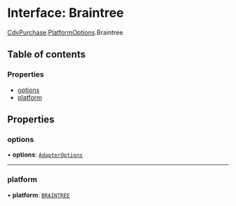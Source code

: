 # Interface: Braintree

[CdvPurchase](../modules/CdvPurchase.md).[PlatformOptions](../modules/CdvPurchase.PlatformOptions.md).Braintree

## Table of contents

### Properties

- [options](CdvPurchase.PlatformOptions.Braintree.md#options)
- [platform](CdvPurchase.PlatformOptions.Braintree.md#platform)

## Properties

### options

• **options**: [`AdapterOptions`](CdvPurchase.Braintree.AdapterOptions.md)

___

### platform

• **platform**: [`BRAINTREE`](../enums/CdvPurchase.Platform.md#braintree)
